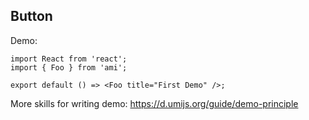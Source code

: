 ## Button

Demo:

```tsx
import React from 'react';
import { Foo } from 'ami';

export default () => <Foo title="First Demo" />;
```

More skills for writing demo: https://d.umijs.org/guide/demo-principle
